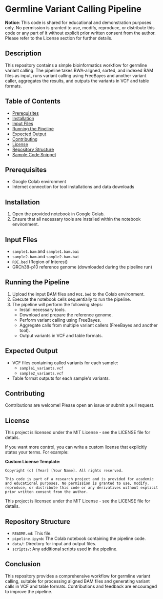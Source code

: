 # Germline Variant Calling Pipeline

**Notice**: This code is shared for educational and demonstration purposes only. No permission is granted to use, modify, reproduce, or distribute this code or any part of it without explicit prior written consent from the author. Please refer to the License section for further details.

## Description
This repository contains a simple bioinformatics workflow for germline variant calling. The pipeline takes BWA-aligned, sorted, and indexed BAM files as input, runs variant calling using FreeBayes and another variant caller, aggregates the results, and outputs the variants in VCF and table formats.

## Table of Contents
- [Prerequisites](#prerequisites)
- [Installation](#installation)
- [Input Files](#input-files)
- [Running the Pipeline](#running-the-pipeline)
- [Expected Output](#expected-output)
- [Contributing](#contributing)
- [License](#license)
- [Repository Structure](#repository-structure)
- [Sample Code Snippet](#sample-code-snippet)

## Prerequisites
- Google Colab environment
- Internet connection for tool installations and data downloads

## Installation
1. Open the provided notebook in Google Colab.
2. Ensure that all necessary tools are installed within the notebook environment.

## Input Files
- `sample1.bam` and `sample1.bam.bai`
- `sample2.bam` and `sample2.bam.bai`
- `ROI.bed` (Region of Interest)
- GRCh38-p10 reference genome (downloaded during the pipeline run)

## Running the Pipeline
1. Upload the input BAM files and `ROI.bed` to the Colab environment.
2. Execute the notebook cells sequentially to run the pipeline.
3. The pipeline will perform the following steps:
   - Install necessary tools.
   - Download and prepare the reference genome.
   - Perform variant calling using FreeBayes.
   - Aggregate calls from multiple variant callers (FreeBayes and another tool).
   - Output variants in VCF and table formats.

## Expected Output
- VCF files containing called variants for each sample:
  - `sample1_variants.vcf`
  - `sample2_variants.vcf`
- Table format outputs for each sample's variants.

## Contributing
Contributions are welcome! Please open an issue or submit a pull request.

## License
This project is licensed under the MIT License - see the LICENSE file for details.

If you want more control, you can write a custom license that explicitly states your terms. For example:

**Custom License Template:**
```plaintext
Copyright (c) [Year] [Your Name]. All rights reserved.

This code is part of a research project and is provided for academic and educational purposes. No permission is granted to use, modify, reproduce, or distribute this code or any derivatives without explicit prior written consent from the author.
```
This project is licensed under the MIT License - see the LICENSE file for details.

## Repository Structure
- `README.md`: This file.
- `pipeline.ipynb`: The Colab notebook containing the pipeline code.
- `data/`: Directory for input and output files.
- `scripts/`: Any additional scripts used in the pipeline.

## Conclusion
This repository provides a comprehensive workflow for germline variant calling, suitable for processing aligned BAM files and generating variant calls in VCF and table formats. Contributions and feedback are encouraged to improve the pipeline.
